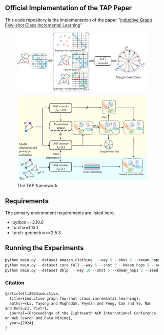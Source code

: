 ## Official Implementation of the TAP Paper

This code repository is the implementation of the paper "[Inductive Graph Few-shot Class Incremental Learning](https://arxiv.org/pdf/2411.06634)"

[//]: # (![Alt text]&#40;frame.png&#41;)
[//]: # (![Alt text]&#40;'figures/framework.png' "Optional title"&#41;)

<figure>
  <img src="figures/base-train.png" alt="Alt text">
</figure>
<figure>
  <img src="figures/framework.png" alt="Alt text">
  <figcaption>The TAP framework</figcaption>
</figure>

## Requirements

<!-- ```plaintext -->
The primary environment requirements are listed here. 
- python==3.10.0
- torch==1.13.1
- torch-geometric==2.5.3 

<!-- ``` -->


## Running the Experiments

```python
python main.py --dataset Amazon_clothing  --way 5 --shot 5 --kmean_hops 5 --seed 2
python main.py --dataset cora_full --way 5 --shot 5 --kmean_hops 5 --seed 2
python main.py --dataset dblp  --way 10 --shot 5 --kmean_hops 3 --seed 2
```

### Citation
```
@article{li2024inductive,
  title={Inductive graph few-shot class incremental learning},
  author={Li, Yayong and Moghadam, Peyman and Peng, Can and Ye, Nan and Koniusz, Piotr},
  journal={Proceedings of the Eighteenth ACM International Conference on Web Search and Data Mining},
  year={2024}
}
```
